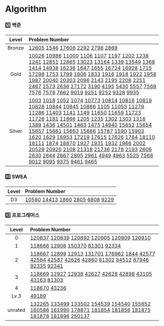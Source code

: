 # Algorithm
### 1️⃣ 백준
| Level | Problem Number |
| :------: | :------ |
| Bronze | [12605](https://github.com/ISMINIMIN/Algorithm/tree/main/백준/Bronze/12605. 단어순서 뒤집기) [1546](https://github.com/ISMINIMIN/Algorithm/tree/main/백준/Bronze/1546. 평균) [17608](https://github.com/ISMINIMIN/Algorithm/tree/main/백준/Bronze/17608. 막대기) [2292](https://github.com/ISMINIMIN/Algorithm/tree/main/백준/Bronze/2292. 벌집) [2798](https://github.com/ISMINIMIN/Algorithm/tree/main/백준/Bronze/2798. 블랙잭) [2869](https://github.com/ISMINIMIN/Algorithm/tree/main/백준/Bronze/2869. 달팽이는 올라가고 싶다)  |
| Gold | [10026](https://github.com/ISMINIMIN/Algorithm/tree/main/백준/Gold/10026. 적록색약) [10986](https://github.com/ISMINIMIN/Algorithm/tree/main/백준/Gold/10986. 나머지 합) [11000](https://github.com/ISMINIMIN/Algorithm/tree/main/백준/Gold/11000. 강의실 배정) [1106](https://github.com/ISMINIMIN/Algorithm/tree/main/백준/Gold/1106. 호텔) [1107](https://github.com/ISMINIMIN/Algorithm/tree/main/백준/Gold/1107. 리모컨) [1197](https://github.com/ISMINIMIN/Algorithm/tree/main/백준/Gold/1197. 최소 스패닝 트리) [1202](https://github.com/ISMINIMIN/Algorithm/tree/main/백준/Gold/1202. 보석 도둑) [1238](https://github.com/ISMINIMIN/Algorithm/tree/main/백준/Gold/1238. 파티) [1241](https://github.com/ISMINIMIN/Algorithm/tree/main/백준/Gold/1241. 머리 톡톡) [12851](https://github.com/ISMINIMIN/Algorithm/tree/main/백준/Gold/12851. 숨바꼭질 2) [12865](https://github.com/ISMINIMIN/Algorithm/tree/main/백준/Gold/12865. 평범한 배낭) [13023](https://github.com/ISMINIMIN/Algorithm/tree/main/백준/Gold/13023. ABCDE) [13164](https://github.com/ISMINIMIN/Algorithm/tree/main/백준/Gold/13164. 행복 유치원) [1339](https://github.com/ISMINIMIN/Algorithm/tree/main/백준/Gold/1339. 단어 수학) [13549](https://github.com/ISMINIMIN/Algorithm/tree/main/백준/Gold/13549. 숨바꼭질 3) [1368](https://github.com/ISMINIMIN/Algorithm/tree/main/백준/Gold/1368. 물대기) [1414](https://github.com/ISMINIMIN/Algorithm/tree/main/백준/Gold/1414. 불우이웃돕기) [14938](https://github.com/ISMINIMIN/Algorithm/tree/main/백준/Gold/14938. 서강그라운드) [16236](https://github.com/ISMINIMIN/Algorithm/tree/main/백준/Gold/16236. 아기 상어) [1647](https://github.com/ISMINIMIN/Algorithm/tree/main/백준/Gold/1647. 도시 분할 계획) [1655](https://github.com/ISMINIMIN/Algorithm/tree/main/백준/Gold/1655. 가운데를 말해요) [16724](https://github.com/ISMINIMIN/Algorithm/tree/main/백준/Gold/16724. 피리 부는 사나이) [16928](https://github.com/ISMINIMIN/Algorithm/tree/main/백준/Gold/16928. 뱀과 사다리 게임) [1715](https://github.com/ISMINIMIN/Algorithm/tree/main/백준/Gold/1715. 카드 정렬하기) [17298](https://github.com/ISMINIMIN/Algorithm/tree/main/백준/Gold/17298. 오큰수) [1753](https://github.com/ISMINIMIN/Algorithm/tree/main/백준/Gold/1753. 최단경로) [1799](https://github.com/ISMINIMIN/Algorithm/tree/main/백준/Gold/1799. 비숍) [1806](https://github.com/ISMINIMIN/Algorithm/tree/main/백준/Gold/1806. 부분합) [1833](https://github.com/ISMINIMIN/Algorithm/tree/main/백준/Gold/1833. 고속철도 설계하기) [1916](https://github.com/ISMINIMIN/Algorithm/tree/main/백준/Gold/1916. 최소비용 구하기) [1918](https://github.com/ISMINIMIN/Algorithm/tree/main/백준/Gold/1918. 후위 표기식) [1922](https://github.com/ISMINIMIN/Algorithm/tree/main/백준/Gold/1922. 네트워크 연결) [1958](https://github.com/ISMINIMIN/Algorithm/tree/main/백준/Gold/1958. LCS 3) [1987](https://github.com/ISMINIMIN/Algorithm/tree/main/백준/Gold/1987. 알파벳) [20040](https://github.com/ISMINIMIN/Algorithm/tree/main/백준/Gold/20040. 사이클 게임) [20303](https://github.com/ISMINIMIN/Algorithm/tree/main/백준/Gold/20303. 할로윈의 양아치) [2096](https://github.com/ISMINIMIN/Algorithm/tree/main/백준/Gold/2096. 내려가기) [2143](https://github.com/ISMINIMIN/Algorithm/tree/main/백준/Gold/2143. 두 배열의 합) [2195](https://github.com/ISMINIMIN/Algorithm/tree/main/백준/Gold/2195. 문자열 복사) [2206](https://github.com/ISMINIMIN/Algorithm/tree/main/백준/Gold/2206. 벽 부수고 이동하기) [2251](https://github.com/ISMINIMIN/Algorithm/tree/main/백준/Gold/2251. 물통) [2467](https://github.com/ISMINIMIN/Algorithm/tree/main/백준/Gold/2467. 용액) [2573](https://github.com/ISMINIMIN/Algorithm/tree/main/백준/Gold/2573. 빙산) [2636](https://github.com/ISMINIMIN/Algorithm/tree/main/백준/Gold/2636. 치즈) [27172](https://github.com/ISMINIMIN/Algorithm/tree/main/백준/Gold/27172. 수 나누기 게임) [3190](https://github.com/ISMINIMIN/Algorithm/tree/main/백준/Gold/3190. 뱀) [4195](https://github.com/ISMINIMIN/Algorithm/tree/main/백준/Gold/4195. 친구 네트워크) [5430](https://github.com/ISMINIMIN/Algorithm/tree/main/백준/Gold/5430. AC) [5557](https://github.com/ISMINIMIN/Algorithm/tree/main/백준/Gold/5557. 1학년) [7569](https://github.com/ISMINIMIN/Algorithm/tree/main/백준/Gold/7569. 토마토) [7576](https://github.com/ISMINIMIN/Algorithm/tree/main/백준/Gold/7576. 토마토) [7579](https://github.com/ISMINIMIN/Algorithm/tree/main/백준/Gold/7579. 앱) [7662](https://github.com/ISMINIMIN/Algorithm/tree/main/백준/Gold/7662. 이중 우선순위 큐) [9019](https://github.com/ISMINIMIN/Algorithm/tree/main/백준/Gold/9019. DSLR) [9251](https://github.com/ISMINIMIN/Algorithm/tree/main/백준/Gold/9251. LCS) [9252](https://github.com/ISMINIMIN/Algorithm/tree/main/백준/Gold/9252. LCS 2) [9328](https://github.com/ISMINIMIN/Algorithm/tree/main/백준/Gold/9328. 열쇠) [9935](https://github.com/ISMINIMIN/Algorithm/tree/main/백준/Gold/9935. 문자열 폭발)  |
| Silver | [1003](https://github.com/ISMINIMIN/Algorithm/tree/main/백준/Silver/1003. 피보나치 함수) [1018](https://github.com/ISMINIMIN/Algorithm/tree/main/백준/Silver/1018. 체스판 다시 칠하기) [1052](https://github.com/ISMINIMIN/Algorithm/tree/main/백준/Silver/1052. 물병) [1074](https://github.com/ISMINIMIN/Algorithm/tree/main/백준/Silver/1074. Z) [10773](https://github.com/ISMINIMIN/Algorithm/tree/main/백준/Silver/10773. 제로) [10814](https://github.com/ISMINIMIN/Algorithm/tree/main/백준/Silver/10814. 나이순 정렬) [10816](https://github.com/ISMINIMIN/Algorithm/tree/main/백준/Silver/10816. 숫자 카드 2) [10819](https://github.com/ISMINIMIN/Algorithm/tree/main/백준/Silver/10819. 차이를 최대로) [10828](https://github.com/ISMINIMIN/Algorithm/tree/main/백준/Silver/10828. 스택) [10844](https://github.com/ISMINIMIN/Algorithm/tree/main/백준/Silver/10844. 쉬운 계단 수) [10845](https://github.com/ISMINIMIN/Algorithm/tree/main/백준/Silver/10845. 큐) [10866](https://github.com/ISMINIMIN/Algorithm/tree/main/백준/Silver/10866. 덱) [1105](https://github.com/ISMINIMIN/Algorithm/tree/main/백준/Silver/1105. 팔) [11053](https://github.com/ISMINIMIN/Algorithm/tree/main/백준/Silver/11053. 가장 긴 증가하는 부분 수열) [11279](https://github.com/ISMINIMIN/Algorithm/tree/main/백준/Silver/11279. 최대 힙) [11286](https://github.com/ISMINIMIN/Algorithm/tree/main/백준/Silver/11286. 절댓값 힙) [11403](https://github.com/ISMINIMIN/Algorithm/tree/main/백준/Silver/11403. 경로 찾기) [1141](https://github.com/ISMINIMIN/Algorithm/tree/main/백준/Silver/1141. 접두사) [1149](https://github.com/ISMINIMIN/Algorithm/tree/main/백준/Silver/1149. RGB거리) [11650](https://github.com/ISMINIMIN/Algorithm/tree/main/백준/Silver/11650. 좌표 정렬하기) [11659](https://github.com/ISMINIMIN/Algorithm/tree/main/백준/Silver/11659. 구간 합 구하기 4) [11723](https://github.com/ISMINIMIN/Algorithm/tree/main/백준/Silver/11723. 집합) [11726](https://github.com/ISMINIMIN/Algorithm/tree/main/백준/Silver/11726. 2×n 타일링) [1181](https://github.com/ISMINIMIN/Algorithm/tree/main/백준/Silver/1181. 단어 정렬) [11866](https://github.com/ISMINIMIN/Algorithm/tree/main/백준/Silver/11866. 요세푸스 문제 0) [1205](https://github.com/ISMINIMIN/Algorithm/tree/main/백준/Silver/1205. 등수 구하기) [1235](https://github.com/ISMINIMIN/Algorithm/tree/main/백준/Silver/1235. 학생 번호) [1302](https://github.com/ISMINIMIN/Algorithm/tree/main/백준/Silver/1302. 베스트셀러) [1303](https://github.com/ISMINIMIN/Algorithm/tree/main/백준/Silver/1303. 전쟁 － 전투) [1316](https://github.com/ISMINIMIN/Algorithm/tree/main/백준/Silver/1316. 그룹 단어 체커) [1389](https://github.com/ISMINIMIN/Algorithm/tree/main/백준/Silver/1389. 케빈 베이컨의 6단계 법칙) [1436](https://github.com/ISMINIMIN/Algorithm/tree/main/백준/Silver/1436. 영화감독 숌) [14501](https://github.com/ISMINIMIN/Algorithm/tree/main/백준/Silver/14501. 퇴사) [1463](https://github.com/ISMINIMIN/Algorithm/tree/main/백준/Silver/1463. 1로 만들기) [1475](https://github.com/ISMINIMIN/Algorithm/tree/main/백준/Silver/1475. 방 번호) [14940](https://github.com/ISMINIMIN/Algorithm/tree/main/백준/Silver/14940. 쉬운 최단거리) [15652](https://github.com/ISMINIMIN/Algorithm/tree/main/백준/Silver/15652. N과 M （4）) [15654](https://github.com/ISMINIMIN/Algorithm/tree/main/백준/Silver/15654. N과 M （5）) [15657](https://github.com/ISMINIMIN/Algorithm/tree/main/백준/Silver/15657. N과 M （8）) [15661](https://github.com/ISMINIMIN/Algorithm/tree/main/백준/Silver/15661. 링크와 스타트) [15663](https://github.com/ISMINIMIN/Algorithm/tree/main/백준/Silver/15663. N과 M （9）) [15666](https://github.com/ISMINIMIN/Algorithm/tree/main/백준/Silver/15666. N과 M （12）) [15787](https://github.com/ISMINIMIN/Algorithm/tree/main/백준/Silver/15787. 기차가 어둠을 헤치고 은하수를) [1590](https://github.com/ISMINIMIN/Algorithm/tree/main/백준/Silver/1590. 캠프가는 영식) [15903](https://github.com/ISMINIMIN/Algorithm/tree/main/백준/Silver/15903. 카드 합체 놀이) [1620](https://github.com/ISMINIMIN/Algorithm/tree/main/백준/Silver/1620. 나는야 포켓몬 마스터 이다솜) [1629](https://github.com/ISMINIMIN/Algorithm/tree/main/백준/Silver/1629. 곱셈) [16953](https://github.com/ISMINIMIN/Algorithm/tree/main/백준/Silver/16953. A → B) [17219](https://github.com/ISMINIMIN/Algorithm/tree/main/백준/Silver/17219. 비밀번호 찾기) [17615](https://github.com/ISMINIMIN/Algorithm/tree/main/백준/Silver/17615. 볼 모으기) [17626](https://github.com/ISMINIMIN/Algorithm/tree/main/백준/Silver/17626. Four Squares) [1764](https://github.com/ISMINIMIN/Algorithm/tree/main/백준/Silver/1764. 듣보잡) [18110](https://github.com/ISMINIMIN/Algorithm/tree/main/백준/Silver/18110. solved．ac) [18111](https://github.com/ISMINIMIN/Algorithm/tree/main/백준/Silver/18111. 마인크래프트) [1874](https://github.com/ISMINIMIN/Algorithm/tree/main/백준/Silver/1874. 스택 수열) [18870](https://github.com/ISMINIMIN/Algorithm/tree/main/백준/Silver/18870. 좌표 압축) [1927](https://github.com/ISMINIMIN/Algorithm/tree/main/백준/Silver/1927. 최소 힙) [1931](https://github.com/ISMINIMIN/Algorithm/tree/main/백준/Silver/1931. 회의실 배정) [1932](https://github.com/ISMINIMIN/Algorithm/tree/main/백준/Silver/1932. 정수 삼각형) [1966](https://github.com/ISMINIMIN/Algorithm/tree/main/백준/Silver/1966. 프린터 큐) [2002](https://github.com/ISMINIMIN/Algorithm/tree/main/백준/Silver/2002. 추월) [20529](https://github.com/ISMINIMIN/Algorithm/tree/main/백준/Silver/20529. 가장 가까운 세 사람의 심리적 거리) [20920](https://github.com/ISMINIMIN/Algorithm/tree/main/백준/Silver/20920. 영단어 암기는 괴로워) [2108](https://github.com/ISMINIMIN/Algorithm/tree/main/백준/Silver/2108. 통계학) [21318](https://github.com/ISMINIMIN/Algorithm/tree/main/백준/Silver/21318. 피아노 체조) [21736](https://github.com/ISMINIMIN/Algorithm/tree/main/백준/Silver/21736. 헌내기는 친구가 필요해) [2178](https://github.com/ISMINIMIN/Algorithm/tree/main/백준/Silver/2178. 미로 탐색) [2193](https://github.com/ISMINIMIN/Algorithm/tree/main/백준/Silver/2193. 이친수) [2606](https://github.com/ISMINIMIN/Algorithm/tree/main/백준/Silver/2606. 바이러스) [2630](https://github.com/ISMINIMIN/Algorithm/tree/main/백준/Silver/2630. 색종이 만들기) [2644](https://github.com/ISMINIMIN/Algorithm/tree/main/백준/Silver/2644. 촌수계산) [2667](https://github.com/ISMINIMIN/Algorithm/tree/main/백준/Silver/2667. 단지번호붙이기) [2805](https://github.com/ISMINIMIN/Algorithm/tree/main/백준/Silver/2805. 나무 자르기) [2961](https://github.com/ISMINIMIN/Algorithm/tree/main/백준/Silver/2961. 도영이가 만든 맛있는 음식) [4949](https://github.com/ISMINIMIN/Algorithm/tree/main/백준/Silver/4949. 균형잡힌 세상) [4963](https://github.com/ISMINIMIN/Algorithm/tree/main/백준/Silver/4963. 섬의 개수) [5525](https://github.com/ISMINIMIN/Algorithm/tree/main/백준/Silver/5525. IOIOI) [7568](https://github.com/ISMINIMIN/Algorithm/tree/main/백준/Silver/7568. 덩치) [9012](https://github.com/ISMINIMIN/Algorithm/tree/main/백준/Silver/9012. 괄호) [9095](https://github.com/ISMINIMIN/Algorithm/tree/main/백준/Silver/9095. 1， 2， 3 더하기) [9375](https://github.com/ISMINIMIN/Algorithm/tree/main/백준/Silver/9375. 패션왕 신해빈) [9461](https://github.com/ISMINIMIN/Algorithm/tree/main/백준/Silver/9461. 파도반 수열) [9465](https://github.com/ISMINIMIN/Algorithm/tree/main/백준/Silver/9465. 스티커)  |

### 2️⃣ SWEA
| Level | Problem Number |
| :------: | :------ |
| D3 | [10580](https://github.com/ISMINIMIN/Algorithm/tree/main/SWEA/D3/10580. 전봇대) [14413](https://github.com/ISMINIMIN/Algorithm/tree/main/SWEA/D3/14413. 격자판 칠하기) [1860](https://github.com/ISMINIMIN/Algorithm/tree/main/SWEA/D3/1860. 진기의 최고급 붕어빵) [2805](https://github.com/ISMINIMIN/Algorithm/tree/main/SWEA/D3/2805. 농작물 수확하기) [6808](https://github.com/ISMINIMIN/Algorithm/tree/main/SWEA/D3/6808. 규영이와 인영이의 카드게임) [9229](https://github.com/ISMINIMIN/Algorithm/tree/main/SWEA/D3/9229. 한빈이와 Spot Mart)  |

### 3️⃣ 프로그래머스
| Level | Problem Number |
| :------: | :------ |
| 0 | [120837](https://github.com/ISMINIMIN/Algorithm/tree/main/프로그래머스/0/120837. 개미 군단) [120839](https://github.com/ISMINIMIN/Algorithm/tree/main/프로그래머스/0/120839. 가위 바위 보) [120892](https://github.com/ISMINIMIN/Algorithm/tree/main/프로그래머스/0/120892. 암호 해독) [120905](https://github.com/ISMINIMIN/Algorithm/tree/main/프로그래머스/0/120905. n의 배수 고르기) [120909](https://github.com/ISMINIMIN/Algorithm/tree/main/프로그래머스/0/120909. 제곱수 판별하기) [120910](https://github.com/ISMINIMIN/Algorithm/tree/main/프로그래머스/0/120910. 세균 증식)  |
| 1 | [118666](https://github.com/ISMINIMIN/Algorithm/tree/main/프로그래머스/1/118666. 성격 유형 검사하기) [12906](https://github.com/ISMINIMIN/Algorithm/tree/main/프로그래머스/1/12906. 같은 숫자는 싫어) [150370](https://github.com/ISMINIMIN/Algorithm/tree/main/프로그래머스/1/150370. 개인정보 수집 유효기간) [81301](https://github.com/ISMINIMIN/Algorithm/tree/main/프로그래머스/1/81301. 숫자 문자열과 영단어) [92334](https://github.com/ISMINIMIN/Algorithm/tree/main/프로그래머스/1/92334. 신고 결과 받기)  |
| 2 | [118667](https://github.com/ISMINIMIN/Algorithm/tree/main/프로그래머스/2/118667. 두 큐 합 같게 만들기) [12899](https://github.com/ISMINIMIN/Algorithm/tree/main/프로그래머스/2/12899. 124 나라의 숫자) [12913](https://github.com/ISMINIMIN/Algorithm/tree/main/프로그래머스/2/12913. 땅따먹기) [131701](https://github.com/ISMINIMIN/Algorithm/tree/main/프로그래머스/2/131701. 연속 부분 수열 합의 개수) [176962](https://github.com/ISMINIMIN/Algorithm/tree/main/프로그래머스/2/176962. 과제 진행하기) [1844](https://github.com/ISMINIMIN/Algorithm/tree/main/프로그래머스/2/1844. 게임 맵 최단거리) [42577](https://github.com/ISMINIMIN/Algorithm/tree/main/프로그래머스/2/42577. 전화번호 목록) [42584](https://github.com/ISMINIMIN/Algorithm/tree/main/프로그래머스/2/42584. 주식가격) [42587](https://github.com/ISMINIMIN/Algorithm/tree/main/프로그래머스/2/42587. 프로세스) [42626](https://github.com/ISMINIMIN/Algorithm/tree/main/프로그래머스/2/42626. 더 맵게) [42860](https://github.com/ISMINIMIN/Algorithm/tree/main/프로그래머스/2/42860. 조이스틱) [81302](https://github.com/ISMINIMIN/Algorithm/tree/main/프로그래머스/2/81302. 거리두기 확인하기) [84512](https://github.com/ISMINIMIN/Algorithm/tree/main/프로그래머스/2/84512. 모음 사전) [87946](https://github.com/ISMINIMIN/Algorithm/tree/main/프로그래머스/2/87946. 피로도) [92335](https://github.com/ISMINIMIN/Algorithm/tree/main/프로그래머스/2/92335. k진수에서 소수 개수 구하기) [92341](https://github.com/ISMINIMIN/Algorithm/tree/main/프로그래머스/2/92341. 주차 요금 계산)  |
| 3 | [118669](https://github.com/ISMINIMIN/Algorithm/tree/main/프로그래머스/3/118669. 등산코스 정하기) [12927](https://github.com/ISMINIMIN/Algorithm/tree/main/프로그래머스/3/12927. 야근 지수) [12938](https://github.com/ISMINIMIN/Algorithm/tree/main/프로그래머스/3/12938. 최고의 집합) [42627](https://github.com/ISMINIMIN/Algorithm/tree/main/프로그래머스/3/42627. 디스크 컨트롤러) [42628](https://github.com/ISMINIMIN/Algorithm/tree/main/프로그래머스/3/42628. 이중우선순위큐) [42898](https://github.com/ISMINIMIN/Algorithm/tree/main/프로그래머스/3/42898. 등굣길) [43105](https://github.com/ISMINIMIN/Algorithm/tree/main/프로그래머스/3/43105. 정수 삼각형) [43163](https://github.com/ISMINIMIN/Algorithm/tree/main/프로그래머스/3/43163. 단어 변환) [81303](https://github.com/ISMINIMIN/Algorithm/tree/main/프로그래머스/3/81303. 표 편집)  |
| 4 | [118670](https://github.com/ISMINIMIN/Algorithm/tree/main/프로그래머스/4/118670. 행렬과 연산) [43236](https://github.com/ISMINIMIN/Algorithm/tree/main/프로그래머스/4/43236. 징검다리)  |
| Lv.3 | [49189](https://github.com/ISMINIMIN/Algorithm/tree/main/프로그래머스/Lv.3/49189. 가장 먼 노드)  |
| unrated | [132265](https://github.com/ISMINIMIN/Algorithm/tree/main/프로그래머스/unrated/132265. 롤케이크 자르기) [133499](https://github.com/ISMINIMIN/Algorithm/tree/main/프로그래머스/unrated/133499. 옹알이 （2）) [133502](https://github.com/ISMINIMIN/Algorithm/tree/main/프로그래머스/unrated/133502. 햄버거 만들기) [154539](https://github.com/ISMINIMIN/Algorithm/tree/main/프로그래머스/unrated/154539. 뒤에 있는 큰 수 찾기) [154540](https://github.com/ISMINIMIN/Algorithm/tree/main/프로그래머스/unrated/154540. 무인도 여행) [155652](https://github.com/ISMINIMIN/Algorithm/tree/main/프로그래머스/unrated/155652. 둘만의 암호) [160586](https://github.com/ISMINIMIN/Algorithm/tree/main/프로그래머스/unrated/160586. 대충 만든 자판) [161990](https://github.com/ISMINIMIN/Algorithm/tree/main/프로그래머스/unrated/161990. 바탕화면 정리) [178871](https://github.com/ISMINIMIN/Algorithm/tree/main/프로그래머스/unrated/178871. 달리기 경주) [181854](https://github.com/ISMINIMIN/Algorithm/tree/main/프로그래머스/unrated/181854. 배열의 길이에 따라 다른 연산하기) [181856](https://github.com/ISMINIMIN/Algorithm/tree/main/프로그래머스/unrated/181856. 배열 비교하기) [181875](https://github.com/ISMINIMIN/Algorithm/tree/main/프로그래머스/unrated/181875. 배열에서 문자열 대소문자 변환하기) [181878](https://github.com/ISMINIMIN/Algorithm/tree/main/프로그래머스/unrated/181878. 원하는 문자열 찾기) [181896](https://github.com/ISMINIMIN/Algorithm/tree/main/프로그래머스/unrated/181896. 첫 번째로 나오는 음수) [250137](https://github.com/ISMINIMIN/Algorithm/tree/main/프로그래머스/unrated/250137. ［PCCP 기출문제］ 1번)  |


